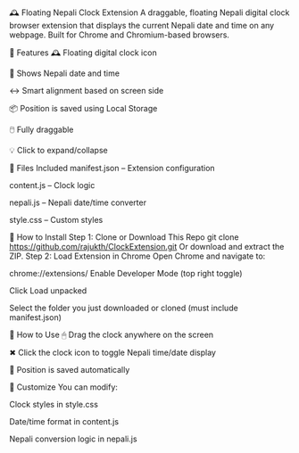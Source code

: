 🕰️ Floating Nepali Clock Extension
A draggable, floating Nepali digital clock browser extension that displays the current Nepali date and time on any webpage. Built for Chrome and Chromium-based browsers.

📸 Features
🕰️ Floating digital clock icon

📅 Shows Nepali date and time

↔️ Smart alignment based on screen side

📦 Position is saved using Local Storage

🖱️ Fully draggable

💡 Click to expand/collapse

📁 Files Included
manifest.json – Extension configuration

content.js – Clock logic

nepali.js – Nepali date/time converter

style.css – Custom styles

🚀 How to Install
Step 1: Clone or Download This Repo
  git clone https://github.com/rajukth/ClockExtension.git
  Or download and extract the ZIP.
Step 2: Load Extension in Chrome
Open Chrome and navigate to:

chrome://extensions/
Enable Developer Mode (top right toggle)

Click Load unpacked

Select the folder you just downloaded or cloned (must include manifest.json)

📌 How to Use
🖱 Drag the clock anywhere on the screen

✖ Click the clock icon to toggle Nepali time/date display

💾 Position is saved automatically

🔧 Customize
You can modify:

Clock styles in style.css

Date/time format in content.js

Nepali conversion logic in nepali.js

